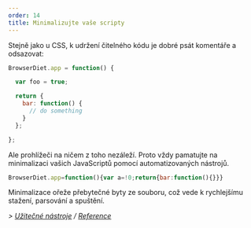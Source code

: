 ```yaml
---
order: 14
title: Minimalizujte vaše scripty
---
```


Stejně jako u CSS, k udržení čitelného kódu je dobré psát komentáře a odsazovat:

```js
BrowserDiet.app = function() {

  var foo = true;

  return {
    bar: function() {
      // do something
    }
  };

};
```

Ale prohlížeči na ničem z toho nezáleží. Proto vždy pamatujte na minimalizaci vašich JavaScriptů pomocí automatizovaných nástrojů.

```js
BrowserDiet.app=function(){var a=!0;return{bar:function(){}}}
```

Minimalizace ořeže přebytečné byty ze souboru, což vede k rychlejšímu stažení, parsování a spuštění.

*> [Užitečné nástroje](https://github.com/zenorocha/browser-diet/wiki/Tools#minify-your-script) / [Reference](https://github.com/zenorocha/browser-diet/wiki/References#minify-your-script)*